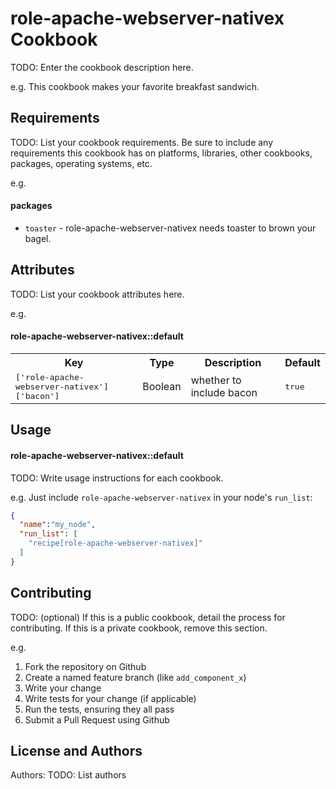 role-apache-webserver-nativex Cookbook
======================================
TODO: Enter the cookbook description here.

e.g.
This cookbook makes your favorite breakfast sandwich.

Requirements
------------
TODO: List your cookbook requirements. Be sure to include any requirements this cookbook has on platforms, libraries, other cookbooks, packages, operating systems, etc.

e.g.
#### packages
- `toaster` - role-apache-webserver-nativex needs toaster to brown your bagel.

Attributes
----------
TODO: List your cookbook attributes here.

e.g.
#### role-apache-webserver-nativex::default
<table>
  <tr>
    <th>Key</th>
    <th>Type</th>
    <th>Description</th>
    <th>Default</th>
  </tr>
  <tr>
    <td><tt>['role-apache-webserver-nativex']['bacon']</tt></td>
    <td>Boolean</td>
    <td>whether to include bacon</td>
    <td><tt>true</tt></td>
  </tr>
</table>

Usage
-----
#### role-apache-webserver-nativex::default
TODO: Write usage instructions for each cookbook.

e.g.
Just include `role-apache-webserver-nativex` in your node's `run_list`:

```json
{
  "name":"my_node",
  "run_list": [
    "recipe[role-apache-webserver-nativex]"
  ]
}
```

Contributing
------------
TODO: (optional) If this is a public cookbook, detail the process for contributing. If this is a private cookbook, remove this section.

e.g.
1. Fork the repository on Github
2. Create a named feature branch (like `add_component_x`)
3. Write your change
4. Write tests for your change (if applicable)
5. Run the tests, ensuring they all pass
6. Submit a Pull Request using Github

License and Authors
-------------------
Authors: TODO: List authors
